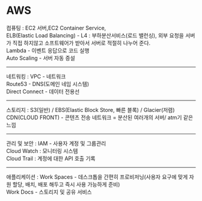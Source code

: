 # AWS

컴퓨팅 : EC2 서버,EC2 Container Service, 
<br>ELB(Elastic Load Balancing) - L4 : 부하분산서비스(로드 밸런싱), 외부 요청을 서버가 직접 하지않고 소프트웨어가 받아서 서버로 적절히 나누어 준다.
<br>Lambda - 이벤트 응답으로 코드 실행
<br>Auto Scaling - 서버 자동 증설

<hr>

네트워킹 : VPC - 네트워크
<br> Route53 - DNS(도메인 네임 시스템)
<br> Direct Connect - 데이터 전용선

<hr>

스토리지 : S3(일반) / EBS(Elastic Block Store, 빠른 블록) / Glacier(저렴) 
<br>CDN(CLOUD FRONT) - 콘텐츠 전송 네트워크 = 분산된 여러개의 서버/ atm기 같은 느낌

<hr>

관리 및 보안 : IAM - 사용자 계정 및 그룹관리
<br> Cloud Watch : 모니터링 시스템
<br> Cloud Trail : 계정에 대한 API 호출 기록

<hr>

애플리케이션 : Work Spaces - 데스크톱을 간편히 프로비저닝(사용자 요구에 맞게 자원 할당, 배치, 배포 해두고 즉시 사용 가능하게 준비)
<br> Work Docs - 스토리지 및 공유 서비스
